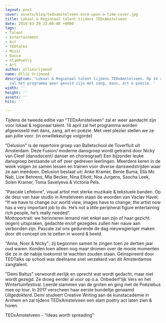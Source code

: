 ```yaml
---
layout: post
cover: assets/blog/tedxamstelveen-once-upon-a-time-cover.jpg
title: Lokaal & Regionaal talent tijdens TEDxAmstelveen
date: 2019-03-29 23:00:00 +0000
tags:
- Talent
- Entertainment
- Act
- TEDTalks
- Music
- Dance
- SlamPoetry
- Art
author: ollievrijmoed
name: Ollie Vrijmoed
description: 'Lokaal & Regionaal talent tijdens TEDxAmstelveen. Op 14 april zullen
  zal het programma weer gevuld zijn met zang, dans, art & poëzie. '
width: ''
height: ''
assets: ''
hits: ''

---
```

Tijdens de tweede editie van <span class="redx">"TEDxAmstelveen"</span> zal er weer aandacht zijn voor lokaal & regionaal talent. 14 april zal het programma worden afgewisseld met dans, zang, art en poëzie. Met veel plezier stellen we ze aan jullie voor. (in onwillekeurige volgorde)

<span class="redx">"Delusion"</span> is de repertoire groep van Balletschool de Toverfluit uit Amsterdam. Deze Fusion/ moderne dansgroep wordt getraind door Nicky van Cleef (dansdocent/ danser en choreograaf) Een bijzonder leuke dansgroep bestaande uit elf zeer gedreven leerlingen. Meerdere keren in de week volgen ze samen lessen en trainen voor diverse danswedstrijden waar ze aan meedoen. Delusion bestaat uit: Anke Kramer, Bente Buma, Ella Mc Nab, Lize Behrens, Mia Becker, Nina Elliott, Noa Jurgens, Sascha Leek, Solen Kramer, Toma Savelyeva & Victoria Pels.

<span class="redx">"Pascale Lefebvre"</span>, visual artist met sterke muzikale & tekstuele banden. Op de deur van haar studio in Amstelveen staan de woorden van Vaclav Havel; “If we have to change our world view, images have to change; the artist now has a very important job to do. He’s not a little peripheral figure entertaining rich people, he’s really needed”.  
Mottoportrait: we herinneren iemand niet enkel aan zijn of haar gezicht. (eigen) uitspraken, gedachte en/of gezegdes zullen hier nauw aan verbonden zijn. Pascale zal ons gedurende de dag nieuwsgieriger maken door dit concept om te zetten in woord & beeld.

<span class="redx">"Anna, Noor & Nicky"</span>; zij begonnen samen te zingen toen ze dertien jaar oud waren. Konden toen alleen nog maar dromen over de mooie momenten die ze in de nabije toekomst te wachten zouden staan. Geïnspireerd door TEDTalks op school was deelname snel verzekerd van dit Amsterdamse zangtalent.

<span class="redx">"Demi Baltus"</span> verwoordt eerlijk en oprecht wat wordt gedacht, maar niet wordt gezegd. Ze droeg eerder al voor op o.a. Onbederf’lijk Vers en het Wintertuinfestival. Leerde slammen van de groten en ging met de Poëziebus mee op tour. In 2017 verscheen haar eerste bundeltje genaamd _Uitgedokterd_. Demi studeert Creative Writing aan de kunstacademie in Arnhem en zal tijdens TEDxAmstelveen een slam poetry act laten zien & horen.

TEDxAmstelveen - <span class="redx">"Ideas worth spreading"</span>
